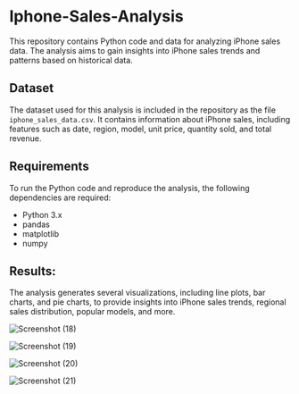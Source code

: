 # Iphone-Sales-Analysis

This repository contains Python code and data for analyzing iPhone sales data. The analysis aims to gain insights into iPhone sales trends and patterns based on historical data.

## Dataset

The dataset used for this analysis is included in the repository as the file `iphone_sales_data.csv`. It contains information about iPhone sales, including features such as date, region, model, unit price, quantity sold, and total revenue.

## Requirements

To run the Python code and reproduce the analysis, the following dependencies are required:

- Python 3.x
- pandas
- matplotlib
- numpy

## Results:
The analysis generates several visualizations, including line plots, bar charts, and pie charts, to provide insights into iPhone sales trends, regional sales distribution, popular models, and more.

![Screenshot (18)](https://github.com/Sonamyy/Iphone-Sales-Analysis/assets/131850337/00d69d8d-0291-4167-9057-57ee66d7279d)

![Screenshot (19)](https://github.com/Sonamyy/Iphone-Sales-Analysis/assets/131850337/df3abfb5-c13d-4d2a-9a34-64e5333ac704)

![Screenshot (20)](https://github.com/Sonamyy/Iphone-Sales-Analysis/assets/131850337/57ac0f0e-768f-4f33-a388-fe57f371c111)

![Screenshot (21)](https://github.com/Sonamyy/Iphone-Sales-Analysis/assets/131850337/76863f38-48b0-4418-a6b4-846d9627c19e)




